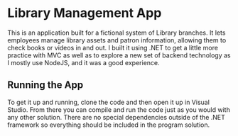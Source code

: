 # Library Management App

This is an application built for a fictional system of Library branches. It lets employees manage library assets and patron information, allowing them to check books or videos in and out. I built it using .NET to get a little more practice with MVC as well as to explore a new set of backend technology as I mostly use NodeJS, and it was a good experience.

## Running the App

To get it up and running, clone the code and then open it up in Visual Studio. From there you can compile and run the code just as you would with any other solution. There are no special dependencies outside of the .NET framework so everything should be included in the program solution.
